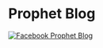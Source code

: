 # Prophet Blog

<a target="_blank" href="https://importchris.medium.com/forecasting-using-facebooks-prophet-library-ce628e76586b">
  <img src="https://miro.medium.com/max/375/1*jUuGHJBls00dySdHD5ATCw.png" alt="Facebook Prophet Blog"> 
